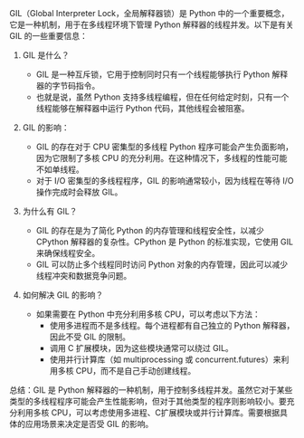 GIL（Global Interpreter Lock，全局解释器锁）是 Python 中的一个重要概念，它是一种机制，用于在多线程环境下管理 Python 解释器的线程并发。以下是有关 GIL 的一些重要信息：

1. GIL 是什么？
   - GIL 是一种互斥锁，它用于控制同时只有一个线程能够执行 Python 解释器的字节码指令。
   - 也就是说，虽然 Python 支持多线程编程，但在任何给定时刻，只有一个线程能够在解释器中运行 Python 代码，其他线程会被阻塞。

2. GIL 的影响：
   - GIL 的存在对于 CPU 密集型的多线程 Python 程序可能会产生负面影响，因为它限制了多核 CPU 的充分利用。在这种情况下，多线程的性能可能不如单线程。
   - 对于 I/O 密集型的多线程程序，GIL 的影响通常较小，因为线程在等待 I/O 操作完成时会释放 GIL。

3. 为什么有 GIL？
   - GIL 的存在是为了简化 Python 的内存管理和线程安全性，以减少 CPython 解释器的复杂性。CPython 是 Python 的标准实现，它使用 GIL 来确保线程安全。
   - GIL 可以防止多个线程同时访问 Python 对象的内存管理，因此可以减少线程冲突和数据竞争问题。

4. 如何解决 GIL 的影响？
   - 如果需要在 Python 中充分利用多核 CPU，可以考虑以下方法：
     - 使用多进程而不是多线程。每个进程都有自己独立的 Python 解释器，因此不受 GIL 的限制。
     - 调用 C 扩展模块，因为这些模块通常可以绕过 GIL。
     - 使用并行计算库（如 multiprocessing 或 concurrent.futures）来利用多核 CPU，而不是自己手动创建线程。

总结：GIL 是 Python 解释器的一种机制，用于控制多线程并发。虽然它对于某些类型的多线程程序可能会产生性能影响，但对于其他类型的程序则影响较小。要充分利用多核 CPU，可以考虑使用多进程、C扩展模块或并行计算库。需要根据具体的应用场景来决定是否受 GIL 的影响。